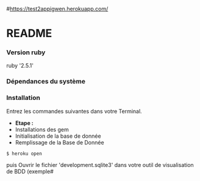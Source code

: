 #https://test2appigwen.herokuapp.com/

# README

### Version ruby

ruby '2.5.1'


### Dépendances du système


### Installation

Entrez les commandes suivantes dans votre Terminal.

* **Etape :** 
* Installations des gem
* Initialisation de la base de donnée
* Remplissage de la Base de Donnée


```
$ heroku open
```

puis Ouvrir le fichier 'development.sqlite3' dans votre outil de visualisation de BDD (exemple#
